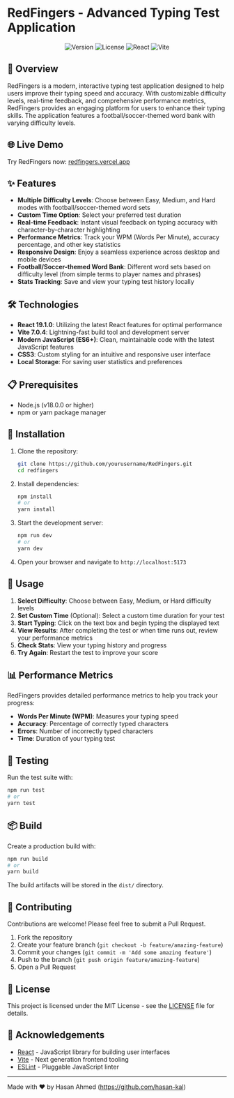 # RedFingers - Advanced Typing Test Application

<p align="center">
  <img src="https://img.shields.io/badge/version-0.0.0-blue.svg" alt="Version">
  <img src="https://img.shields.io/badge/license-MIT-green.svg" alt="License">
  <img src="https://img.shields.io/badge/react-19.1.0-61DAFB.svg" alt="React">
  <img src="https://img.shields.io/badge/vite-7.0.4-646CFF.svg" alt="Vite">
</p>

## 🚀 Overview

RedFingers is a modern, interactive typing test application designed to help users improve their typing speed and accuracy. With customizable difficulty levels, real-time feedback, and comprehensive performance metrics, RedFingers provides an engaging platform for users to enhance their typing skills. The application features a football/soccer-themed word bank with varying difficulty levels.

## 🌐 Live Demo

Try RedFingers now: [redfingers.vercel.app](https://redfingers.vercel.app)

## ✨ Features

- **Multiple Difficulty Levels**: Choose between Easy, Medium, and Hard modes with football/soccer-themed word sets
- **Custom Time Option**: Select your preferred test duration
- **Real-time Feedback**: Instant visual feedback on typing accuracy with character-by-character highlighting
- **Performance Metrics**: Track your WPM (Words Per Minute), accuracy percentage, and other key statistics
- **Responsive Design**: Enjoy a seamless experience across desktop and mobile devices
- **Football/Soccer-themed Word Bank**: Different word sets based on difficulty level (from simple terms to player names and phrases)
- **Stats Tracking**: Save and view your typing test history locally

## 🛠️ Technologies

- **React 19.1.0**: Utilizing the latest React features for optimal performance
- **Vite 7.0.4**: Lightning-fast build tool and development server
- **Modern JavaScript (ES6+)**: Clean, maintainable code with the latest JavaScript features
- **CSS3**: Custom styling for an intuitive and responsive user interface
- **Local Storage**: For saving user statistics and preferences

## 📋 Prerequisites

- Node.js (v18.0.0 or higher)
- npm or yarn package manager

## 🔧 Installation

1. Clone the repository:
   ```bash
   git clone https://github.com/yourusername/RedFingers.git
   cd redfingers
   ```

2. Install dependencies:
   ```bash
   npm install
   # or
   yarn install
   ```

3. Start the development server:
   ```bash
   npm run dev
   # or
   yarn dev
   ```

4. Open your browser and navigate to `http://localhost:5173`

## 🚀 Usage

1. **Select Difficulty**: Choose between Easy, Medium, or Hard difficulty levels
2. **Set Custom Time** (Optional): Select a custom time duration for your test
3. **Start Typing**: Click on the text box and begin typing the displayed text
4. **View Results**: After completing the test or when time runs out, review your performance metrics
5. **Check Stats**: View your typing history and progress
6. **Try Again**: Restart the test to improve your score

## 📊 Performance Metrics

RedFingers provides detailed performance metrics to help you track your progress:

- **Words Per Minute (WPM)**: Measures your typing speed
- **Accuracy**: Percentage of correctly typed characters
- **Errors**: Number of incorrectly typed characters
- **Time**: Duration of your typing test

## 🧪 Testing

Run the test suite with:

```bash
npm run test
# or
yarn test
```

## 📦 Build

Create a production build with:

```bash
npm run build
# or
yarn build
```

The build artifacts will be stored in the `dist/` directory.

## 🤝 Contributing

Contributions are welcome! Please feel free to submit a Pull Request.

1. Fork the repository
2. Create your feature branch (`git checkout -b feature/amazing-feature`)
3. Commit your changes (`git commit -m 'Add some amazing feature'`)
4. Push to the branch (`git push origin feature/amazing-feature`)
5. Open a Pull Request

## 📄 License

This project is licensed under the MIT License - see the [LICENSE](LICENSE) file for details.

## 👏 Acknowledgements

- [React](https://reactjs.org/) - JavaScript library for building user interfaces
- [Vite](https://vitejs.dev/) - Next generation frontend tooling
- [ESLint](https://eslint.org/) - Pluggable JavaScript linter

---

Made with ❤️ by Hasan Ahmed (https://github.com/hasan-kal)
